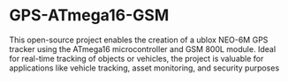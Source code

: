 # GPS-ATmega16-GSM
This open-source project enables the creation of a ublox NEO-6M GPS tracker using the ATmega16 microcontroller and GSM 800L module. Ideal for real-time tracking of objects or vehicles, the project is valuable for applications like vehicle tracking, asset monitoring, and security purposes
